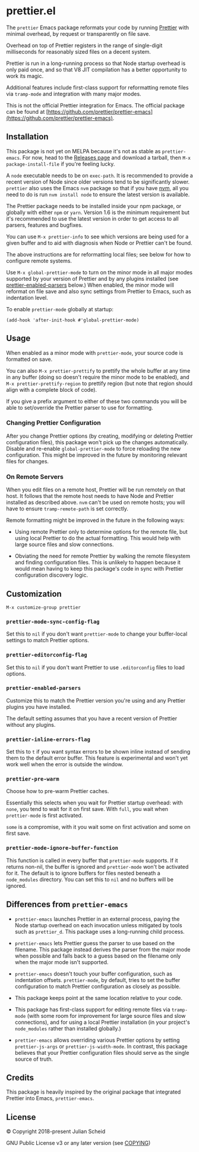 # prettier.el

The `prettier` Emacs package reformats your code by running
[Prettier](https://github.com/prettier/prettier) with minimal overhead,
by request or transparently on file save.

Overhead on top of Prettier registers in the range of single-digit
milliseconds for reasonably sized files on a decent system.

Prettier is run in a long-running process so that Node startup overhead
is only paid once, and so that V8 JIT compilation has a better
opportunity to work its magic.

Additional features include first-class support for reformatting remote
files via `tramp-mode` and integration with many major modes.

This is not the official Prettier integration for Emacs. The official
package can be found at
[https://github.com/prettier/prettier-emacs](https://github.com/prettier/prettier-emacs).

## Installation

This package is not yet on MELPA because it's not as stable as
`prettier-emacs`. For now, head to the [Releases
page](https://github.com/jscheid/prettier.el/releases/) and download a
tarball, then `M-x package-install-file` if you're feeling lucky.

A `node` executable needs to be on `exec-path`. It is recommended to
provide a recent version of Node since older versions tend to be
significantly slower. `prettier` also uses the Emacs `nvm` package so
that if you have [nvm](https://github.com/creationix/nvm), all you need
to do is run `nvm install node` to ensure the latest version is
available.

The Prettier package needs to be installed inside your npm package, or
globally with either `npm` or `yarn`. Version 1.6 is the minimum
requirement but it's recommended to use the latest version in order to
get access to all parsers, features and bugfixes.

You can use `M-x prettier-info` to see which versions are being used for
a given buffer and to aid with diagnosis when Node or Prettier can't be
found.

The above instructions are for reformatting local files; see below for
how to configure remote systems.

Use `M-x global-prettier-mode` to turn on the minor mode in all major
modes supported by your version of Prettier and by any plugins installed
(see [prettier-enabled-parsers](#prettier-enabled-parsers) below.) When
enabled, the minor mode will reformat on file save and also sync
settings from Prettier to Emacs, such as indentation level.

To enable `prettier-mode` globally at startup:

```elisp
(add-hook 'after-init-hook #'global-prettier-mode)
```

## Usage

When enabled as a minor mode with `prettier-mode`, your source code is
formatted on save.

You can also `M-x prettier-prettify` to prettify the whole buffer at any
time in any buffer (doing so doesn't require the minor mode to be
enabled), and `M-x prettier-prettify-region` to prettify region (but
note that region should align with a complete block of code).

If you give a prefix argument to either of these two commands you will
be able to set/override the Prettier parser to use for formatting.

### Changing Prettier Configuration

After you change Prettier options (by creating, modifying or deleting
Prettier configuration files), this package won't pick up the changes
automatically. Disable and re-enable `global-prettier-mode` to force
reloading the new configuration. This might be improved in the future by
monitoring relevant files for changes.

### On Remote Servers

When you edit files on a remote host, Prettier will be run remotely on
that host. It follows that the remote host needs to have Node and
Prettier installed as described above. `nvm` can't be used on remote
hosts; you will have to ensure `tramp-remote-path` is set correctly.

Remote formatting might be improved in the future in the following ways:

- Using remote Prettier only to determine options for the remote file,
  but using local Prettier to do the actual formatting. This would help
  with large source files and slow connections.

- Obviating the need for remote Prettier by walking the remote
  filesystem and finding configuration files. This is unlikely to happen
  because it would mean having to keep this package's code in sync with
  Prettier configuration discovery logic.

## Customization

```
M-x customize-group prettier
```

### `prettier-mode-sync-config-flag`

Set this to `nil` if you don't want `prettier-mode` to change your
buffer-local settings to match Prettier options.

### `prettier-editorconfig-flag`

Set this to `nil` if you don't want Prettier to use `.editorconfig`
files to load options.

### `prettier-enabled-parsers`

Customize this to match the Prettier version you're using and any
Prettier plugins you have installed.

The default setting assumes that you have a recent version of Prettier
without any plugins.

### `prettier-inline-errors-flag`

Set this to `t` if you want syntax errors to be shown inline instead of
sending them to the default error buffer. This feature is experimental
and won't yet work well when the error is outside the window.

### `prettier-pre-warm`

Choose how to pre-warm Prettier caches.

Essentially this selects when you wait for Prettier startup overhead:
with `none`, you tend to wait for it on first save. With `full`, you
wait when `prettier-mode` is first activated.

`some` is a compromise, with it you wait some on first activation and
some on first save.

### `prettier-mode-ignore-buffer-function`

This function is called in every buffer that `prettier-mode`
supports. If it returns non-nil, the buffer is ignored and
`prettier-mode` won't be activated for it. The default is to ignore
buffers for files nested beneath a `node_modules` directory. You can set
this to `nil` and no buffers will be ignored.

## Differences from `prettier-emacs`

- `prettier-emacs` launches Prettier in an external process, paying
  the Node startup overhead on each invocation unless mitigated by tools
  such as `prettier_d`. This package uses a long-running child process.

- `prettier-emacs` lets Prettier guess the parser to use based on the
  filename. This package instead derives the parser from the major mode
  when possible and falls back to a guess based on the filename only
  when the major mode isn't supported.

- `prettier-emacs` doesn't touch your buffer configuration, such as
  indentation offsets. `prettier-mode`, by default, tries to set the
  buffer configuration to match Prettier configuration as closely as
  possible.

- This package keeps point at the same location relative to your code.

- This package has first-class support for editing remote files via
  `tramp-mode` (with some room for improvement for large source files
  and slow connections), and for using a local Prettier installation (in
  your project's `node_modules` rather than installed globally.)

- `prettier-emacs` allows overriding various Prettier options by setting
  `prettier-js-args` or `prettier-js-width-mode`. In contrast, this
  package believes that your Prettier configuration files should serve
  as the single source of truth.

## Credits

This package is heavily inspired by the original package that integrated
Prettier into Emacs, `prettier-emacs`.

## License

© Copyright 2018-present Julian Scheid

GNU Public License v3 or any later version (see [COPYING](COPYING))
